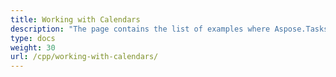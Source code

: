 ```yaml
---
title: Working with Calendars
description: "The page contains the list of examples where Aspose.Tasks for C++ is used to work with Microsoft Project calendars."
type: docs
weight: 30
url: /cpp/working-with-calendars/
---
```



